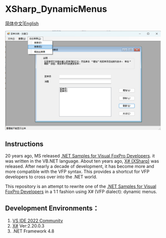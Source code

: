 # XSharp_DynamicMenus
[简体中文](README.md)|[English](README_En.md)

![](DynamicMenus.png)

## Instructions
20 years ago, MS released [.NET Samples for Visual FoxPro Developers](https://www.microsoft.com/en-eg/download/details.aspx?id=17602&msockid=0bcd37265329654913db23835207643f). it was written in the VB.NET language.
About ten years ago, [X# (XSharp)](https://www.xsharp.eu/) was released. After nearly a decade of development, it has become more and more compatible with the VFP syntax. This provides a shortcut for VFP developers to cross over into the .NET world.

This repository is an attempt to rewrite one of the [.NET Samples for Visual FoxPro Developers](https://www.microsoft.com/en-eg/download/details.aspx?id=17602&msockid=0bcd37265329654913db23835207643f) in a 1:1 fashion using X# (VFP dialect): dynamic menus.

## Development Environments：
1. [VS IDE 2022 Community](https://visualstudio.microsoft.com/vs/)
2. [X#](https://xsharp.eu/) Ver:2.20.0.3
3. .NET Framework 4.8